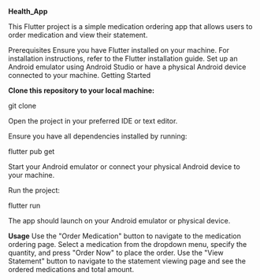 **Health_App**

This Flutter project is a simple medication ordering app that allows users to order medication and view their statement.

Prerequisites
Ensure you have Flutter installed on your machine. For installation instructions, refer to the Flutter installation guide.
Set up an Android emulator using Android Studio or have a physical Android device connected to your machine.
Getting Started

**Clone this repository to your local machine:**

git clone <repository-url>

Open the project in your preferred IDE or text editor.

Ensure you have all dependencies installed by running:

flutter pub get

Start your Android emulator or connect your physical Android device to your machine.

Run the project:

flutter run

The app should launch on your Android emulator or physical device.

**Usage**
Use the "Order Medication" button to navigate to the medication ordering page.
Select a medication from the dropdown menu, specify the quantity, and press "Order Now" to place the order.
Use the "View Statement" button to navigate to the statement viewing page and see the ordered medications and total amount.


